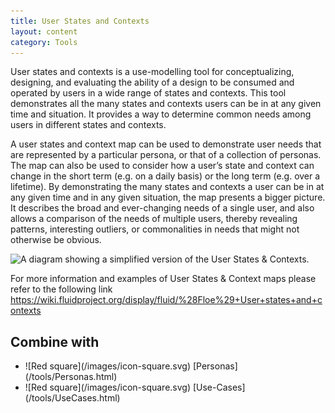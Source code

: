 ```yaml
---
title: User States and Contexts
layout: content
category: Tools
---
```


User states and contexts is a use-modelling tool for conceptualizing, designing, and evaluating the ability of a design to be consumed and operated by users in a wide range of states and contexts. This tool demonstrates all the many states and contexts users can be in at any given time and situation. It provides a way to determine common needs among users in different states and contexts.

A user states and context map can be used to demonstrate user needs that are represented by a particular persona, or that of a collection of personas. The map can also be used to consider how a user’s state and context can change in the short term (e.g. on a daily basis) or the long term (e.g. over a lifetime). By demonstrating the many states and contexts a user can be in at any given time and in any given situation, the map presents a bigger picture. It describes the broad and ever-changing needs of a single user, and also allows a comparison of the needs of multiple users, thereby revealing patterns, interesting outliers, or commonalities in needs that might not otherwise be obvious. 

![A diagram showing a simplified version of the User States & Contexts.](/images/User_States_And_Contexts.jpg)

For more information and examples of User States & Context maps please refer to the following link https://wiki.fluidproject.org/display/fluid/%28Floe%29+User+states+and+contexts

## Combine with
<ul class="idg-articleContentUseWhyHow"><li>![Red square](/images/icon-square.svg) [Personas](/tools/Personas.html)</li>
<li>![Red square](/images/icon-square.svg) [Use-Cases](/tools/UseCases.html)</li></ul>

